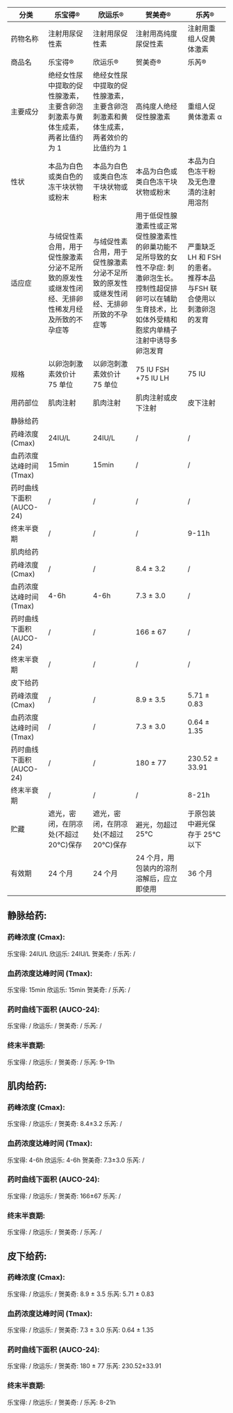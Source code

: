 | 分类 | 乐宝得® | 欣运乐® | 贺美奇® | 乐芮® |
| --- | --- | --- | --- | --- |
| 药物名称 | 注射用尿促性素 | 注射用尿促性素 | 注射用高纯度尿促性素 | 注射用重组人促黄体激素 |
| 商品名 | 乐宝得® | 欣运乐® | 贺美奇® | 乐芮® |
| 主要成分 | 绝经女性尿中提取的促性腺激素，主要含卵泡刺激素与黄体生成素，两者比值约为 1 | 绝经女性尿中提取的促性腺激素，主要含卵泡刺激素和黄体生成素，两者效价的比值约为 1 | 高纯度人绝经促性腺激素 | 重组人促黄体激素 α |
| 性状 | 本品为白色或类白色的冻干块状物或粉末 | 本品为白色或类白色冻干块状物或粉末 | 本品为白色或类白色冻干块状物或粉末 | 本品为白色冻干粉及无色澄清的注射用溶剂 |
| 适应症 | 与绒促性素合用，用于促性腺激素分泌不足所致的原发性或继发性闭经、无排卵性稀发月经及所致的不孕症等 | 与绒促性素合用，用于促性腺激素分泌不足所致的原发性或继发性闭经、无排卵所致的不孕症等 | 用于低促性腺激素性或正常促性腺激素性的卵巢功能不足所导致的女性不孕症: 刺激卵泡生长。控制性超促排卵可以在辅助生育技术，比如体外受精和胞浆内单精子注射中诱导多卵泡发育 | 严重缺乏 LH 和 FSH 的患者。推荐本品与FSH 联合使用以刺激卵泡的发育 |
| 规格 | 以卵泡刺激素效价计 75 单位 | 以卵泡刺激素效价计 75 单位 | 75 IU FSH +75 IU LH | 75 IU |
| 用药部位 | 肌肉注射 | 肌肉注射 | 肌肉注射或皮下注射 | 皮下注射 |
| 静脉给药 | | | | |
| 药峰浓度 (Cmax) | 24IU/L | 24IU/L | / | / |
| 血药浓度达峰时间 (Tmax) | 15min | 15min | / | / |
| 药时曲线下面积 (AUCO-24) | / | / | / | / |
| 终末半衰期 | / | / | / | 9-11h |
| 肌肉给药 | | | | |
| 药峰浓度 (Cmax) | / | / | 8.4 ± 3.2 | / |
| 血药浓度达峰时间 (Tmax) | 4-6h | 4-6h | 7.3 ± 3.0 | / |
| 药时曲线下面积 (AUCO-24) | / | / | 166 ± 67 | / |
| 终末半衰期 | / | / | / | / |
| 皮下给药 | | | | |
| 药峰浓度 (Cmax) | / | / | 8.9 ± 3.5 | 5.71 ± 0.83 |
| 血药浓度达峰时间 (Tmax) | / | / | 7.3 ± 3.0 | 0.64 ± 1.35 |
| 药时曲线下面积 (AUCO-24) | / | / | 180 ± 77 | 230.52 ± 33.91 |
| 终末半衰期 | / | / | / | 8-21h |
| 贮藏 | 遮光，密闭，在阴凉处(不超过 20°C)保存 | 遮光，密闭，在阴凉处(不超过 20°C)保存 | 避光，勿超过 25°C | 于原包装中避光保存于 25°C 以下 |
| 有效期 | 24 个月 | 24 个月 | 24 个月，用包装内的溶剂溶解后，应立即使用 | 36 个月 |


## 静脉给药:
### 药峰浓度 (Cmax):
乐宝得: 24IU/L
欣运乐: 24IU/L
贺美奇: /
乐芮: /

### 血药浓度达峰时间 (Tmax):
乐宝得: 15min
欣运乐: 15min
贺美奇: /
乐芮: /

### 药时曲线下面积 (AUCO-24):
乐宝得: /
欣运乐: /
贺美奇: /
乐芮: /

### 终末半衰期:
乐宝得: /
欣运乐: /
贺美奇: /
乐芮: 9-11h

## 肌肉给药:
### 药峰浓度 (Cmax):
乐宝得: /
欣运乐: /
贺美奇: 8.4±3.2
乐芮: /

### 血药浓度达峰时间 (Tmax):
乐宝得: 4-6h
欣运乐: 4-6h
贺美奇: 7.3±3.0
乐芮: /

### 药时曲线下面积 (AUCO-24):
乐宝得: /
欣运乐: /
贺美奇: 166±67
乐芮: /

### 终末半衰期:
乐宝得: /
欣运乐: /
贺美奇: /
乐芮: /

## 皮下给药:
### 药峰浓度 (Cmax):
乐宝得: /
欣运乐: /
贺美奇: 8.9 ± 3.5
乐芮: 5.71 ± 0.83

### 血药浓度达峰时间 (Tmax):
乐宝得: /
欣运乐: /
贺美奇: 7.3 ± 3.0
乐芮: 0.64 ± 1.35

### 药时曲线下面积 (AUCO-24):
乐宝得: /
欣运乐: /
贺美奇: 180 ± 77
乐芮: 230.52±33.91

### 终末半衰期:
乐宝得: /
欣运乐: /
贺美奇: /
乐芮: 8-21h
